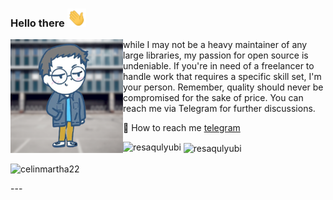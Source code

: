 ### Hello there <img src="https://raw.githubusercontent.com/Resaqulyubi/Resaqulyubi/main/wave.gif" width="30px">

 <p>
  <img width="180" align='left' src="https://raw.githubusercontent.com/Resaqulyubi/Resaqulyubi/main/me.png?raw=true">
</p>
 
while I may not be a heavy maintainer of any large libraries, my passion for open source is undeniable. If you're in need of a freelancer to handle work that requires a specific skill set, I'm your person. Remember, quality should never be compromised for the sake of price. You can reach me via Telegram for further discussions.

💌 How to reach me [telegram](https://t.me/resaqulyubi)


<p><img align="left" src="https://github-readme-stats.vercel.app/api/top-langs?username=resaqulyubi&show_icons=true&locale=en&layout=compact" alt="resaqulyubi" /></p>

<p>&nbsp;<img align="center" src="https://github-readme-stats.vercel.app/api?username=resaqulyubi&show_icons=true&locale=en" alt="resaqulyubi" /></p>

<p><img align="center" src="https://github-readme-streak-stats.herokuapp.com/?user=resaqulyubi&" alt="celinmartha22" /></p>
---

<!--
**Resaqulyubi/resaqulyubi** is a ✨ _special_ ✨ repository because its `README.md` (this file) appears on your GitHub profile.

Here are some ideas to get you started:

- 🔭 I’m currently working on ...
- 🌱 I’m currently learning ...
- 👯 I’m looking to collaborate on ...
- 🤔 I’m looking for help with ...
- 💬 Ask me about ...
- 📫 How to reach me: ...
- 😄 Pronouns: ...
- ⚡ Fun fact: ...
-->
